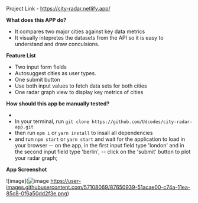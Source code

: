 Project Link - https://city-radar.netlify.app/

**What does this APP do?**

- It compares two major cities against key data metrics
- It visually intepretes the datasets from the API so it is easy to understand and draw conculsions.

**Feature List**

- Two input form fields
- Autosuggest cities as user types.
- One submit button
- Use both input values to fetch data sets for both cities
- One radar graph view to display key metrics of cities

**How should this app be manually tested?**

-
- In your terminal, run `git clone https://github.com/Udcodes/city-radar-app.git`
- then run `npm i` or `yarn install` to insall all dependencies
- and run `npm start` or `yarn start` and wait for the application to load in your browser
  -- on the app, in the first input field type 'london' and in the second input field type 'berlin',
  -- click on the 'submit' button to plot your radar graph;

**App Screenshot**

![image](![image](https://user-images.githubusercontent.com/57108069/109792119-7723f480-7c13-11eb-8965-2f19ba0b4990.png)
https://user-images.githubusercontent.com/57108069/87650939-51acae00-c74a-11ea-85c8-0f6a50dd2f3e.png)
